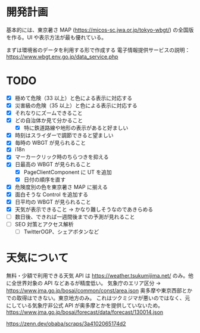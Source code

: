 # 開発計画

基本的には、東京暑さ MAP (https://micos-sc.jwa.or.jp/tokyo-wbgt/) の全国版を作る。UI や表示方法が最も優れている。

まずは環境省のデータを利用する形で作成する
電子情報提供サービスの説明： https://www.wbgt.env.go.jp/data_service.php

# TODO

- [x] 極めて危険（33 以上）と色による表示に対応する
- [x] 災害級の危険（35 以上）と色による表示に対応する
- [x] それなりにズームできること
- [x] どの自治体か見て分かること
  - [x] 特に鉄道路線や地形の表示があると好ましい
- [x] 時刻はスライダーで調節できると望ましい
- [x] 毎時の WBGT が見られること
- [x] i18n
- [x] マーカークリック時のちらつきを抑える
- [x] 日最高の WBGT が見られること
  - [x] PageClientComponent に UT を追加
  - [x] 日付の順序を直す
- [x] 危険度別の色を東京暑さ MAP に揃える
- [x] 面白そうな Control を追加する
- [x] 日平均の WBGT が見られること
- [x] 天気が表示できること → かなり難しそうなのであきらめる
- [ ] 数日後、できれば一週間後までの予測が見れること
- [ ] SEO 対策とアクセス解析
  - [ ] TwitterOGP、シェアボタンなど

# 天気について

無料・少額で利用できる天気 API は https://weather.tsukumijima.net/ のみ。他に全世界対象の API などあるが精度低い。
気象庁のエリア区分 → https://www.jma.go.jp/bosai/common/const/area.json
奥多摩や東京西部とかでの取得はできない。東京地方のみ。
これはツクミジマが悪いのではなく、元にしている気象庁非公式 API が奥多摩とかを提供していないため。https://www.jma.go.jp/bosai/forecast/data/forecast/130014.json

https://zenn.dev/obaba/scraps/3a4102065174d2
